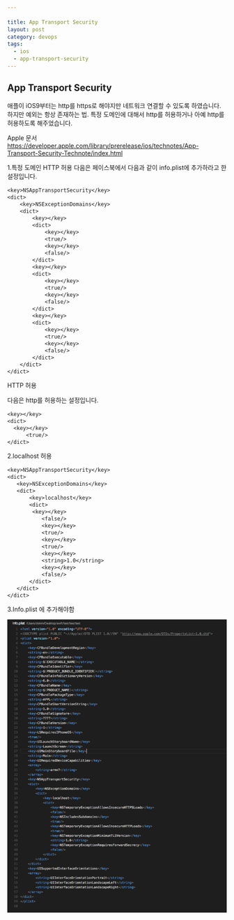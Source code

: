 ```yaml
---

title: App Transport Security
layout: post 
category: devops
tags: 
  - ios
  - app-transport-security
---
```


App Transport Security
---------------------------------------------

애플이 iOS9부터는 http를 https로 해야지만 네트워크 연결할 수 있도록 하였습니다.
하지만 예외는 항상 존재하는 법. 특정 도메인에 대해서 http를 허용하거나 아예 http를 허용하도록 해주었습니다.

Apple 문서
https://developer.apple.com/library/prerelease/ios/technotes/App-Transport-Security-Technote/index.html

1.특정 도메인 HTTP 허용
다음은 페이스북에서 다음과 같이 info.plist에 추가하라고 한 설정입니다.


```
<key>NSAppTransportSecurity</key>
<dict>
    <key>NSExceptionDomains</key>
    <dict>
        <key></key>
        <dict>
            <key></key>
            <true/>                
            <key></key>
            <false/>
        </dict>
        <key></key>
        <dict>
            <key></key>
            <true/>
            <key></key>
            <false/>
        </dict>
        <key></key>
        <dict>
            <key></key>
            <true/>
            <key></key>
            <false/>
        </dict>
    </dict>
</dict>
```

HTTP 허용

다음은 http를 허용하는 설정입니다.

```
<key></key>
<dict>
  <key></key>
      <true/>
</dict>
```

2.localhost 허용

```
<key>NSAppTransportSecurity</key>
<dict>
   <key>NSExceptionDomains</key>
   <dict>
       <key>localhost</key>
       <dict>
        <key></key>
           <false/>          
           <key></key>
           <true/>
           <key></key>
           <true/>
           <key></key>
           <string>1.0</string>
           <key></key>
           <false/>
       </dict>
   </dict>
</dict>
```

3.Info.plist 에 추가해야함

![1](/assets/imgs/2016/02/24/2016-02-24-ios-app-transport-security.png)
